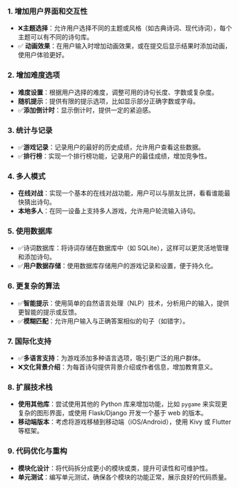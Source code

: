### 1. 增加用户界面和交互性

- ❌**主题选择**：允许用户选择不同的主题或风格（如古典诗词、现代诗词），每个主题可以有不同的诗句库。
- ✅ **动画效果**：在用户输入时增加动画效果，或在提交后显示结果时添加动画，使用户体验更好。

### 2. 增加难度选项

- **难度设置**：根据用户选择的难度，调整可用的诗句长度、字数或复杂度。
- **随机提示**：提供有限的提示选项，比如显示部分正确字数或字母。
- ✅**添加倒计时**：显示倒计时，提供一定的紧迫感。

### 3. 统计与记录

- ✅**游戏记录**：记录用户的最好的历史成绩，允许用户查看这些数据。
- ✅**排行榜**：实现一个排行榜功能，记录用户的最佳成绩，增加竞争性。

### 4. 多人模式

- **在线对战**：实现一个基本的在线对战功能，用户可以与朋友比拼，看看谁能最快猜出诗句。
- **本地多人**：在同一设备上支持多人游戏，允许用户轮流输入诗句。

### 5. 使用数据库

- ✅诗词数据库：将诗词存储在数据库中（如 SQLite），这样可以更灵活地管理和添加诗句。
- ✅**用户数据存储**：使用数据库存储用户的游戏记录和设置，便于持久化。

### 6. 更复杂的算法

- ✅**智能提示**：使用简单的自然语言处理（NLP）技术，分析用户的输入，提供更智能的提示或反馈。
- ✅**模糊匹配**：允许用户输入与正确答案相似的句子（如错字）。

### 7. 国际化支持

- ✅**多语言支持**：为游戏添加多种语言选项，吸引更广泛的用户群体。
- ❌**文化背景介绍**：为每首诗句提供背景介绍或作者信息，增加教育意义。

### 8. 扩展技术栈

- **使用其他库**：尝试使用其他的 Python 库来增加功能，比如 `pygame` 来实现更复杂的图形界面，或使用 Flask/Django 开发一个基于 web 的版本。
- **移动端版本**：考虑将游戏移植到移动端（iOS/Android），使用 Kivy 或 Flutter 等框架。

### 9. 代码优化与重构

- **模块化设计**：将代码拆分成更小的模块或类，提升可读性和可维护性。
- **单元测试**：编写单元测试，确保各个模块的功能正常，展示良好的代码质量。
